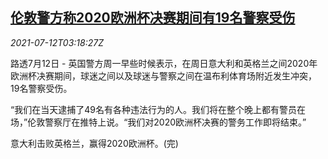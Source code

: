 <!--1626060663000-->
[伦敦警方称2020欧洲杯决赛期间有19名警察受伤](https://cn.reuters.com/article/uk-euro-cup-police-0712-idCNKBS2EI06C)
------

<div><i>2021-07-12T03:18:27Z</i></div><p>路透7月12日 - 英国警方周一早些时候表示，在周日意大利和英格兰之间2020年欧洲杯决赛期间，球迷之间以及球迷与警察之间在温布利体育场附近发生冲突，19名警察受伤。</p><p>“我们在当天逮捕了49名有各种违法行为的人。我们将在整个晚上都有警员在场，”伦敦警察厅在推特上说。“我们对2020欧洲杯决赛的警务工作即将结束。”</p><p>意大利击败英格兰，赢得2020欧洲杯。(完)</p>
